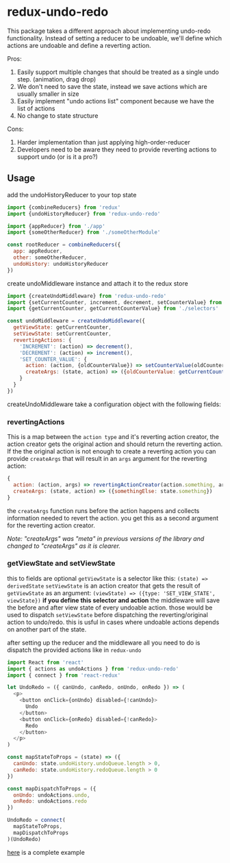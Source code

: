 # redux-undo-redo

This package takes a different approach about implementing undo-redo functionality.
Instead of setting a reducer to be undoable, we'll define which actions are undoable and define a reverting action.

Pros:

1. Easily support multiple changes that should be treated as a single undo step. (animation, drag drop)
2. We don't need to save the state, instead we save actions which are usually smaller in size
3. Easily implement "undo actions list" component because we have the list of actions
4. No change to state structure

Cons:

1. Harder implementation than just applying high-order-reducer
2. Developers need to be aware they need to provide reverting actions to support undo (or is it a pro?)

## Usage

add the undoHistoryReducer to your top state

```js
import {combineReducers} from 'redux'
import {undoHistoryReducer} from 'redux-undo-redo'

import {appReducer} from './app'
import {someOtherReducer} from './someOtherModule'

const rootReducer = combineReducers({
  app: appReducer,
  other: someOtherReducer,
  undoHistory: undoHistoryReducer
})
```

create undoMiddleware instance and attach it to the redux store

```js
import {createUndoMiddleware} from 'redux-undo-redo'
import {setCurrentCounter, increment, decrement, setCounterValue} from './actions'
import {getCurrentCounter, getCurrentCounterValue} from './selectors'

const undoMiddleware = createUndoMiddleware({
  getViewState: getCurrentCounter,
  setViewState: setCurrentCounter,
  revertingActions: {
    'INCREMENT': (action) => decrement(),
    'DECREMENT': (action) => increment(),
    'SET_COUNTER_VALUE': {
      action: (action, {oldCounterValue}) => setCounterValue(oldCounterValue),
      createArgs: (state, action) => ({oldCounterValue: getCurrentCounterValue(state)})
    }
  }
})
```

createUndoMiddleware take a configuration object with the following fields:

### revertingActions
This is a map between the `action type` and it's reverting action creator, the action creator gets the original action and should return the reverting action.
If the the original action is not enough to create a reverting action you can provide `createArgs` that will result in an `args` argument for the reverting action:
```js
{
  action: (action, args) => revertingActionCreator(action.something, args.somethingElse),
  createArgs: (state, action) => ({somethingElse: state.something})
}
```
the `createArgs` function runs before the action happens and collects information needed to revert the action.
you get this as a second argument for the reverting action creator.

*Note: "createArgs" was "meta" in previous versions of the library and changed to "createArgs" as it is clearer.* 

### getViewState and setViewState
this to fields are optional
`getViewState` is a selector like this: `(state) => derivedState`
`setViewState` is an action creator that gets the result of `getViewState` as an argument: `(viewState) => ({type: 'SET_VIEW_STATE', viewState})`
**if you define this selector and action** the middleware will save the before and after view state of every undoable action.
those would be used to dispatch `setViewState` before dispatching the reverting/original action to undo/redo.
this is usful in cases where undoable actions depends on another part of the state.

after setting up the reducer and the middleware all you need to do is dispatch the provided actions like in `redux-undo`
```js
import React from 'react'
import { actions as undoActions } from 'redux-undo-redo'
import { connect } from 'react-redux'

let UndoRedo = ({ canUndo, canRedo, onUndo, onRedo }) => (
  <p>
    <button onClick={onUndo} disabled={!canUndo}>
      Undo
    </button>
    <button onClick={onRedo} disabled={!canRedo}>
      Redo
    </button>
  </p>
)

const mapStateToProps = (state) => ({
  canUndo: state.undoHistory.undoQueue.length > 0,
  canRedo: state.undoHistory.redoQueue.length > 0
})

const mapDispatchToProps = ({
  onUndo: undoActions.undo,
  onRedo: undoActions.redo
})

UndoRedo = connect(
  mapStateToProps,
  mapDispatchToProps
)(UndoRedo)
```

[here](https://github.com/powtoon/redux-undo-redo-example) is a complete example
